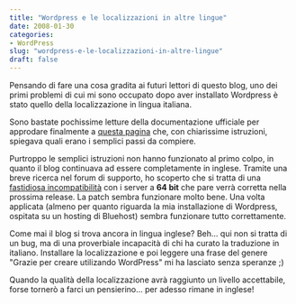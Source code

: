 ```yaml
---
title: "Wordpress e le localizzazioni in altre lingue"
date: 2008-01-30
categories: 
- WordPress
slug: "wordpress-e-le-localizzazioni-in-altre-lingue"
draft: false
---
```


Pensando di fare una cosa gradita ai futuri lettori di questo blog, uno
dei primi problemi di cui mi sono occupato dopo aver installato
Wordpress è stato quello della localizzazione in lingua italiana.

Sono bastate pochissime letture della documentazione ufficiale per
approdare finalmente a [questa
pagina](http://www.wordpress-it.it/wiki/Main/WordPressInItaliano) che,
con chiarissime istruzioni, spiegava quali erano i semplici passi da
compiere.

Purtroppo le semplici istruzioni non hanno funzionato al primo colpo, in
quanto il blog continuava ad essere completamente in inglese. Tramite
una breve ricerca nel forum di supporto, ho scoperto che si tratta di
una [fastidiosa incompatibilità](http://www.wordpress-it.it/2008/01/07/wordpress-in-italiano-su-server-a-64bit/)
con i server a **64 bit** che pare verrà corretta nella prossima
release. La patch sembra funzionare molto bene. Una volta applicata
(almeno per quanto riguarda la mia installazione di Wordpress, ospitata
su un hosting di Bluehost) sembra funzionare tutto correttamente.

Come mai il blog si trova ancora in lingua inglese? Beh... qui non si
tratta di un bug, ma di una proverbiale incapacità di chi ha curato la
traduzione in italiano. Installare la localizzazione e poi leggere una
frase del genere "Grazie per creare utilizando WordPress" mi ha lasciato
senza speranze ;)

Quando la qualità della localizzazione avrà raggiunto un livello
accettabile, forse tornerò a farci un pensierino... per adesso rimane in
inglese!

